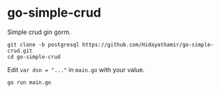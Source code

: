 # go-simple-crud

Simple crud gin gorm.

```
git clone -b postgresql https://github.com/Hidayathamir/go-simple-crud.git
cd go-simple-crud
```

Edit `var dsn = "..."` in `main.go` with your value.

```
go run main.go
```
